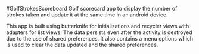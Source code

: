 #GolfStrokesScoreboard
Golf scorecard app to display the number of strokes taken and update it at the same time in an
android device.

This app is built using butterknife for initializations and recycler views with adapters for list
views. The data persists even after the activity is destroyed due to the use of shared preferences.
It also contains a menu options which is used to clear the data updated and the shared preferences.